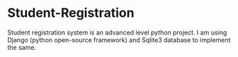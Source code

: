 # Student-Registration
Student registration system is an advanced level python project. I am using Django (python open-source framework) and Sqlite3 database to implement the same.
